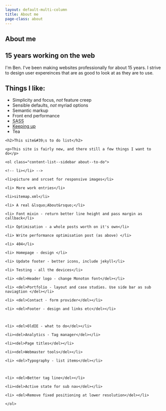```yaml
---
layout: default-multi-column
title: About me
page-class: about
---
```



<section class="content__primary  content-primary__multi-column">
<h1 class="post--head__primary">About me</h1>
<h2 class="post--head__subhead">15 years working on the web</h2>

<p>I&#39;m Ben. I&#39;ve been making websites professionally for about 15 years. I strive to design user expereinces that are as good to look at as they are to use.</p>

<h2>Things I like:</h2>

<ul class="about-me__preferences">
    <li>Simplicity and focus, <em class="not">not</em> feature creep</li>
    <li>Sensible defaults, <em class="not">not</em> myriad options</li>
    <li>Semantic markup</li>
    <li>Front end performance</li>
    <li><abbr title="Syntactically Awesome Stylesheets">SASS</abbr></li>
    <li><a href="/blog/knowing-the-questions/">Keeping up</a></li>
    <li>Tea</li>
</ul>

</section>

<aside role="supplmental"  class="content__supplemental">
   
    <h2>This site&#39;s to do list</h2>
    
    <p>This site is fairly new, and there still a few things I want to do</p>
    
    <ol class="content-list--sidebar about--to-do">

    <!-- li></li> -->

    <li>picture and srcset for responsive images</li>  
    
    <li> More work entries</li>
    
    <li>sitemap.xml</li>
       
    <li> A real &lsquo;About&rsquo;</li>

    <li> Font mixin - return better line height and pass margin as callback</li>

    <li> Optimisation - a whole posts worth on it's own</li>

    <li> Write performance optimisation post (as above) </li>

    <li> 404</li>

    <li> Homepage - design </li>

    <li> Update footer - better icons, include jekyll</li>

    <li> Testing - all the devices</li>

    <li> <del>Header logo - change Monoton font</del></li>

    <li> <del>Portfolio - layout and case studies. Use side bar as sub naviagtion </del></li>

    <li> <del>Contact - form provider</del></li>

    <li> <del>Footer - design and links etc</del></li>



    <li> <del>OldIE - what to do</del></li>

    <li><del>Analytics - Tag manager</del></li>

    <li><del>Page titles</del></li>

    <li><del>Webmaster tools</del></li>

    <li> <del>Typography - list items</del></li>



    <li> <del>Better tag line</del></li>

    <li><del>Active state for sub nav</del></li>

    <li> <del>Remove fixed positioning at lower resolution</del></li>

    </ol>
</aside>


